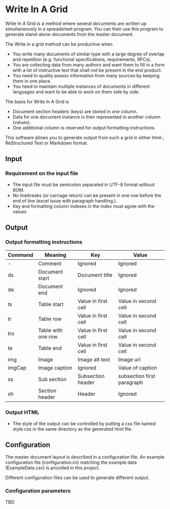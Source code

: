 # Write In A Grid

Write In A Grid is a method where several documents are written up simultaneously in a spreadsheet program. You can then use this program to generate stand-alone-documents from the master document. 

The Write in a grid method can be productive when 

* You write many documents of similar type with a large degree of overlap and repetition (e.g. functional specifications, requirements, RFCs). 
* You are collecting data from many authors and want them to fill in a form with a lot of instructive text that shall not be present in the end product.
* You need to quality assess information from many sources by keeping them in one place.
* You need to maintain multiple instances of documents in different languages and want to be able to work on them side by side. 
    
The basis for Write In A Grid is 
 
 * Document section headers (keys) are stored in one column. 
 * Data for one document instance is then represented in another column (values). 
 * One additional column is reserved for output formatting instructions. 

This software allows you to generate output from such a grid in either html-, ReStructured Text or Markdown format.

## Input

### Requirement on the input file

* The input file must be semicolon separated in UTF-8 format without BOM. 
* No linebreaks (or carriage return) can be present in one row before the end of line (excel issue with paragraph handling.).
* Key and formatting column indexes in the index must agree with the values  


## Output 

### Output formatting instructions

| Command | Meaning            | Key                 | Value                      |
| ---     | ---                | ---                 | ---                        |
| -       | Comment            | Ignored             | Ignored                    |
| ds      | Document start     | Document title      | Ignored                    |
| de      | Document end       | Ignored             | Ignored                    |
| ts      | Table start        | Value in first cell | Value in second cell       |
| tr      | Table row          | Value in first cell | Value in second cell       |
| tro     | Table with one row | Value in first cell | Value in second cell       |
| te      | Table end          | Value in first cell | Value in second cell       |
| img     | Image              | Image alt text      | Image url                  |
| imgCap  | Image caption      | Ignored             | Value of caption           |
| ss      | Sub section        | Subsection header   | subsection first paragraph |
| sh      | Section header     | Header              | Ignored                    |

### Output HTML

* The style of the output can be controlled by putting a css file named style.css in the same directory as the generated html file.

## Configuration

The master document layout is described in a configuration file. An example configuration file (configuration.ini) matching the example data (ExampleData.csv) is provided in this project.

Different configuration files can be used to generate different output.

### Configuration parameters

TBD

